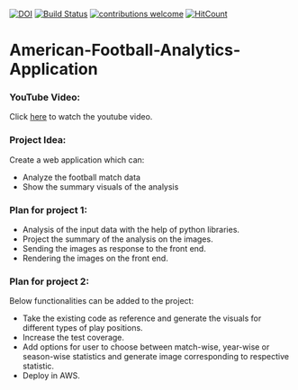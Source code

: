 [![DOI](https://zenodo.org/badge/293692566.svg)](https://zenodo.org/badge/latestdoi/293692566)
[![Build Status](https://travis-ci.org/himol7/American-Football-Analytics-Application.svg?branch=master)](https://travis-ci.org/himol7/American-Football-Analytics-Application)
[![contributions welcome](https://img.shields.io/badge/contributions-welcome-brightgreen.svg?style=flat)](https://github.com/himol7/American-Football-Analytics-Application/issues)
[![HitCount](http://hits.dwyl.com/himol7/https://githubcom/himol7/American-Football-Analytics-Application.svg)](http://hits.dwyl.com/himol7/https://githubcom/himol7/American-Football-Analytics-Application)

# American-Football-Analytics-Application

### YouTube Video:

Click [here](https://www.youtube.com/watch?v=GLtjMf34_LE&feature=youtu.be&ab_channel=AmitMandliya) to watch the youtube video.

### Project Idea:

Create a web application which can:
* Analyze the football match data
* Show the summary visuals of the analysis

### Plan for project 1:

* Analysis of the input data with the help of python libraries.
* Project the summary of the analysis on the images.
* Sending the images as response to the front end.
* Rendering the images on the front end.

### Plan for project 2:
Below functionalities can be added to the project:
* Take the existing code as reference and generate the visuals for different types of play positions.
* Increase the test coverage.
* Add options for user to choose between match-wise, year-wise or season-wise statistics and generate image corresponding to respective statistic.
* Deploy in AWS.
